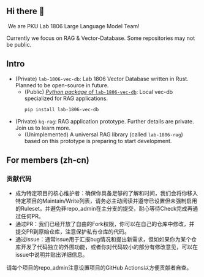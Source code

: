 ## Hi there 👋
﻿
We are PKU Lab 1806 Large Language Model Team!

Currently we focus on RAG & Vector-Database. Some repositories may not be public.
﻿
## Intro

- (Private) `lab-1806-vec-db`: Lab 1806 Vector Database written in Rust. Planned to be open-source in future.
  - (Public) [*Python package* of `lab-1806-vec-db`](https://pypi.org/project/lab-1806-vec-db/): Local vec-db specialized for RAG applications.
    ```bash
    pip install lab-1806-vec-db
    ```
- (Private) `kq-rag`: RAG application prototype. Further details are private. Join us to learn more.
  - (Unimplemented) A universal RAG library (called `lab-1806-rag`) based on this prototype is preparing to start development.

## For members (zh-cn)

### 贡献代码

- 成为特定项目的核心维护者：确保你具备足够的了解和时间，我们会将你移入特定项目的Maintain/Write列表，请务必主动阅读并遵守已设置但未强制启用的Ruleset，并避免非repo_admin在主分支的提交，耐心等待Check完成再通过任何PR。
- 通过PR：我们已经开放了自由的Fork权限，你可以在自己的仓库中修改，并提交PR到原始仓库，注意保护私有仓库的代码。
- 通过issue：通常issue用于汇报bug情况和提出新需求，但如如果你为某个仓库开发了代码独立的外围功能，或者你对代码较小的部分有修改意见，可以在issue中说明并贴出详细信息。

请每个项目的repo_admin注意设置项目的GitHub Actions以方便贡献者自查。
